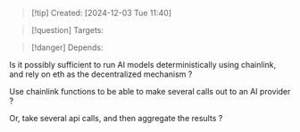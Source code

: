 
>[!tip] Created: [2024-12-03 Tue 11:40]

>[!question] Targets: 

>[!danger] Depends: 

Is it possibly sufficient to run AI models deterministically using chainlink, and rely on eth as the decentralized mechanism ?

Use chainlink functions to be able to make several calls out to an AI provider ?

Or, take several api calls, and then aggregate the results ?